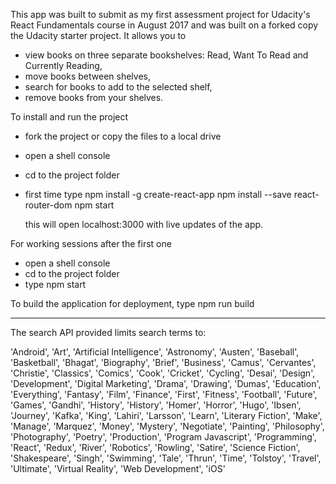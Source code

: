 This app was built to submit as my first assessment project for Udacity's React Fundamentals course in August 2017 and was built on a forked copy the Udacity starter project.  It allows you to

* view books on three separate bookshelves: Read, Want To Read and Currently Reading,
* move books between shelves,
* search for books to add to the selected shelf,
* remove books from your shelves.

To install and run the project
* fork the project or copy the files to a local drive
* open a shell console
* cd to the project folder
* first time type
   npm install -g create-react-app
   npm install --save react-router-dom
   npm start

   this will open localhost:3000 with live updates of the app.

For working sessions after the first one
* open a shell console
* cd to the project folder
* type
   npm start

To build the application for deployment, type
   npm run build

********************************************************

The search API provided limits search terms to:

'Android', 'Art', 'Artificial Intelligence', 'Astronomy', 'Austen', 'Baseball', 'Basketball', 'Bhagat', 'Biography', 'Brief', 'Business', 'Camus', 'Cervantes', 'Christie', 'Classics', 'Comics', 'Cook', 'Cricket', 'Cycling', 'Desai', 'Design', 'Development', 'Digital Marketing', 'Drama', 'Drawing', 'Dumas', 'Education', 'Everything', 'Fantasy', 'Film', 'Finance', 'First', 'Fitness', 'Football', 'Future', 'Games', 'Gandhi', 'History', 'History', 'Homer', 'Horror', 'Hugo', 'Ibsen', 'Journey', 'Kafka', 'King', 'Lahiri', 'Larsson', 'Learn', 'Literary Fiction', 'Make', 'Manage', 'Marquez', 'Money', 'Mystery', 'Negotiate', 'Painting', 'Philosophy', 'Photography', 'Poetry', 'Production', 'Program Javascript', 'Programming', 'React', 'Redux', 'River', 'Robotics', 'Rowling', 'Satire', 'Science Fiction', 'Shakespeare', 'Singh', 'Swimming', 'Tale', 'Thrun', 'Time', 'Tolstoy', 'Travel', 'Ultimate', 'Virtual Reality', 'Web Development', 'iOS'
